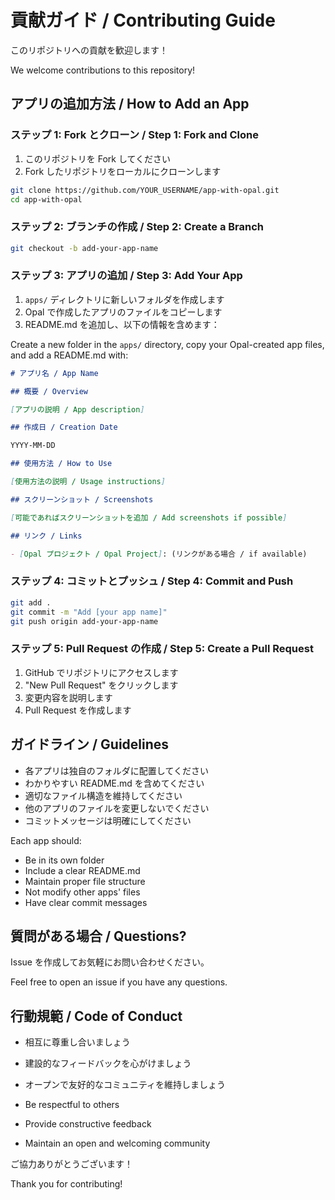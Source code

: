 # 貢献ガイド / Contributing Guide

このリポジトリへの貢献を歓迎します！

We welcome contributions to this repository!

## アプリの追加方法 / How to Add an App

### ステップ 1: Fork とクローン / Step 1: Fork and Clone

1. このリポジトリを Fork してください
2. Fork したリポジトリをローカルにクローンします

```bash
git clone https://github.com/YOUR_USERNAME/app-with-opal.git
cd app-with-opal
```

### ステップ 2: ブランチの作成 / Step 2: Create a Branch

```bash
git checkout -b add-your-app-name
```

### ステップ 3: アプリの追加 / Step 3: Add Your App

1. `apps/` ディレクトリに新しいフォルダを作成します
2. Opal で作成したアプリのファイルをコピーします
3. README.md を追加し、以下の情報を含めます：

Create a new folder in the `apps/` directory, copy your Opal-created app files, and add a README.md with:

```markdown
# アプリ名 / App Name

## 概要 / Overview

[アプリの説明 / App description]

## 作成日 / Creation Date

YYYY-MM-DD

## 使用方法 / How to Use

[使用方法の説明 / Usage instructions]

## スクリーンショット / Screenshots

[可能であればスクリーンショットを追加 / Add screenshots if possible]

## リンク / Links

- [Opal プロジェクト / Opal Project]: (リンクがある場合 / if available)
```

### ステップ 4: コミットとプッシュ / Step 4: Commit and Push

```bash
git add .
git commit -m "Add [your app name]"
git push origin add-your-app-name
```

### ステップ 5: Pull Request の作成 / Step 5: Create a Pull Request

1. GitHub でリポジトリにアクセスします
2. "New Pull Request" をクリックします
3. 変更内容を説明します
4. Pull Request を作成します

## ガイドライン / Guidelines

- 各アプリは独自のフォルダに配置してください
- わかりやすい README.md を含めてください
- 適切なファイル構造を維持してください
- 他のアプリのファイルを変更しないでください
- コミットメッセージは明確にしてください

Each app should:

- Be in its own folder
- Include a clear README.md
- Maintain proper file structure
- Not modify other apps' files
- Have clear commit messages

## 質問がある場合 / Questions?

Issue を作成してお気軽にお問い合わせください。

Feel free to open an issue if you have any questions.

## 行動規範 / Code of Conduct

- 相互に尊重し合いましょう
- 建設的なフィードバックを心がけましょう
- オープンで友好的なコミュニティを維持しましょう

- Be respectful to others
- Provide constructive feedback
- Maintain an open and welcoming community

ご協力ありがとうございます！

Thank you for contributing!
